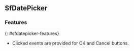 ## SfDatePicker

### Features
{: #sfdatepicker-features}

* Clicked events are provided for OK and Cancel buttons.